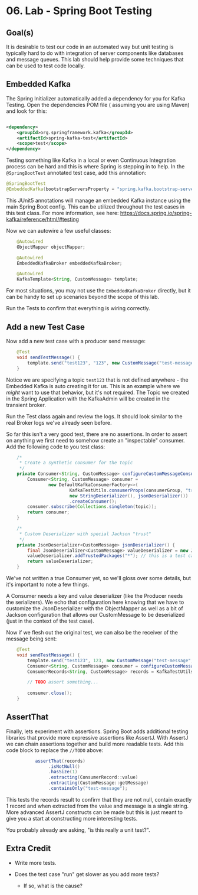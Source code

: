 # 06. Lab - Spring Boot Testing

## Goal(s)

It is desirable to test our code in an automated way but unit testing is typically hard to do with integration of server
components like databases and message queues. This lab should help provide some techniques that can be used to test code
locally.

## Embedded Kafka

The Spring Initializer automatically added a dependency for you for Kafka Testing. Open the dependencies POM file (
assuming you are using Maven) and look for this:

```xml

<dependency>
    <groupId>org.springframework.kafka</groupId>
    <artifactId>spring-kafka-test</artifactId>
    <scope>test</scope>
</dependency>
```

Testing something like Kafka in a local or even Continuous Integration process can be hard and this is where Spring is
stepping in to help. In the `@SpringBootTest` annotated test case, add this annotation:

```java
@SpringBootTest
@EmbeddedKafka(bootstrapServersProperty = "spring.kafka.bootstrap-servers")
```

This JUnit5 annotations will manage an embedded Kafka instance using the main Spring Boot config. This can be utilized
throughout the test cases in this test class.  For more information, see here: https://docs.spring.io/spring-kafka/reference/html/#testing

Now we can autowire a few useful classes:

```java
    @Autowired
    ObjectMapper objectMapper;

    @Autowired
    EmbeddedKafkaBroker embeddedKafkaBroker;

    @Autowired
    KafkaTemplate<String, CustomMessage> template;
```

For most situations, you may not use the `EmbeddedKafkaBroker` directly, but it can be handy to set up scenarios beyond
the scope of this lab.

Run the Tests to confirm that everything is wiring correctly.

## Add a new Test Case

Now add a new test case with a producer send message:

```java
    @Test
    void sendTestMessage() {
        template.send("test123", "123", new CustomMessage("test-message", LocalDateTime.now()));
    }
```

Notice we are specifying a topic `test123` that is not defined anywhere - the Embedded Kafka is auto creating it for us.
This is an example where we _might_ want to use that behavior, but it's not required.  The Topic we created in the
Spring Application with the KafkaAdmin will be created in the transient broker.

Run the Test class again and review the logs.  It should look similar to the real Broker logs we've already seen before.

So far this isn't a very good test, there are no assertions.  In order to assert on anything we first need to somehow
create an "inspectable" consumer.  Add the following code to you test class:

```java
    /*
     * Create a synthetic consumer for the topic
     */
    private Consumer<String, CustomMessage> configureCustomMessageConsumer(String topic, String consumerGroup) {
        Consumer<String, CustomMessage> consumer =
                new DefaultKafkaConsumerFactory<>(
                        KafkaTestUtils.consumerProps(consumerGroup, "true", embeddedKafkaBroker),
                        new StringDeserializer(), jsonDeserializer())
                        .createConsumer();
        consumer.subscribe(Collections.singleton(topic));
        return consumer;
    }

    /*
     * Custom Deserializer with special Jackson "trust"
     */
    private JsonDeserializer<CustomMessage> jsonDeserializer() {
        final JsonDeserializer<CustomMessage> valueDeserializer = new JsonDeserializer<>(objectMapper);
        valueDeserializer.addTrustedPackages("*"); // this is a test case, we'll trust everything for now...
        return valueDeserializer;
    }
```

We've not written a true Consumer yet, so we'll gloss over some details, but it's important to note a few things.

A Consumer needs a key and value deserializer (like the Producer needs the serializers).  We echo that configuration here
knowing that we have to customize the JsonDeserializer with the ObjectMapper as well as a bit of Jackson
configuration that allows our CustomMessage to be deserialized (just in the context of the test case).

Now if we flesh out the original test, we can also be the receiver of the message being sent:

```java
    @Test
    void sendTestMessage() {
        template.send("test123", 123, new CustomMessage("test-message", LocalDateTime.now()));
        Consumer<String, CustomMessage> consumer = configureCustomMessageConsumer("test123", "group1");
        ConsumerRecords<String, CustomMessage> records = KafkaTestUtils.getRecords(consumer);

        // TODO assert something...
        
        consumer.close();
    }
```

## AssertThat

Finally, lets experiment with assertions.  Spring Boot adds additional testing libraries that provide more expressive
assertions like AssertJ.  With AssertJ we can chain assertions together and build more readable tests.  Add this code
block to replace the `//TODO` above:

```java
           assertThat(records)
                .isNotNull()
                .hasSize(1)
                .extracting(ConsumerRecord::value)
                .extracting(CustomMessage::getMessage)
                .containsOnly("test-message");
```

This tests the records result to confirm that they are not null, contain exactly 1 record and
when extracted from the value and message is a single string.  More advanced AssertJ constructs can be made but this is
just meant to give you a start at constructing more interesting tests.

You probably already are asking, "is this really a unit test?".

## Extra Credit

- Write more tests.
  

- Does the test case "run" get slower as you add more tests?
  - If so, what is the cause?
